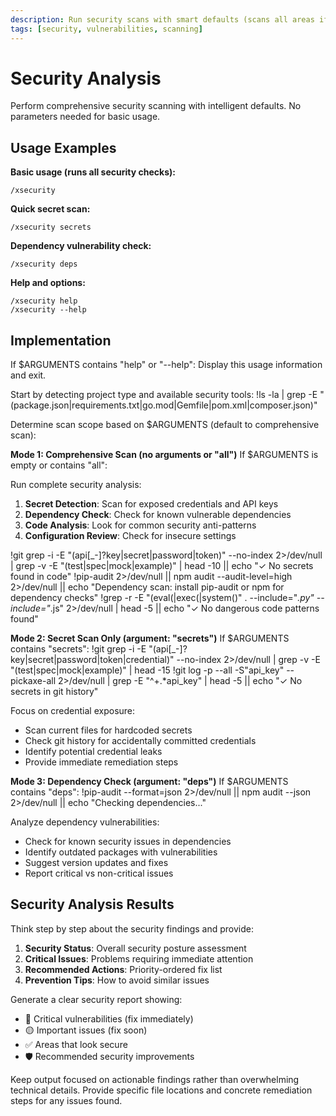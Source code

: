 ```yaml
---
description: Run security scans with smart defaults (scans all areas if no arguments)
tags: [security, vulnerabilities, scanning]
---
```


# Security Analysis

Perform comprehensive security scanning with intelligent defaults. No parameters needed for basic usage.

## Usage Examples

**Basic usage (runs all security checks):**
```
/xsecurity
```

**Quick secret scan:**
```
/xsecurity secrets
```

**Dependency vulnerability check:**
```
/xsecurity deps
```

**Help and options:**
```
/xsecurity help
/xsecurity --help
```

## Implementation

If $ARGUMENTS contains "help" or "--help":
Display this usage information and exit.

Start by detecting project type and available security tools:
!ls -la | grep -E "(package.json|requirements.txt|go.mod|Gemfile|pom.xml|composer.json)"

Determine scan scope based on $ARGUMENTS (default to comprehensive scan):

**Mode 1: Comprehensive Scan (no arguments or "all")**
If $ARGUMENTS is empty or contains "all":

Run complete security analysis:
1. **Secret Detection**: Scan for exposed credentials and API keys
2. **Dependency Check**: Check for known vulnerable dependencies  
3. **Code Analysis**: Look for common security anti-patterns
4. **Configuration Review**: Check for insecure settings

!git grep -i -E "(api[_-]?key|secret|password|token)" --no-index 2>/dev/null | grep -v -E "(test|spec|mock|example)" | head -10 || echo "✓ No secrets found in code"
!pip-audit 2>/dev/null || npm audit --audit-level=high 2>/dev/null || echo "Dependency scan: install pip-audit or npm for dependency checks"
!grep -r -E "(eval\(|exec\(|system\()" . --include="*.py" --include="*.js" 2>/dev/null | head -5 || echo "✓ No dangerous code patterns found"

**Mode 2: Secret Scan Only (argument: "secrets")**
If $ARGUMENTS contains "secrets":
!git grep -i -E "(api[_-]?key|secret|password|token|credential)" --no-index 2>/dev/null | grep -v -E "(test|spec|mock|example)" | head -15
!git log -p --all -S"api_key" --pickaxe-all 2>/dev/null | grep -E "^\+.*api_key" | head -5 || echo "✓ No secrets in git history"

Focus on credential exposure:
- Scan current files for hardcoded secrets
- Check git history for accidentally committed credentials
- Identify potential credential leaks
- Provide immediate remediation steps

**Mode 3: Dependency Check (argument: "deps")**
If $ARGUMENTS contains "deps":
!pip-audit --format=json 2>/dev/null || npm audit --json 2>/dev/null || echo "Checking dependencies..."

Analyze dependency vulnerabilities:
- Check for known security issues in dependencies
- Identify outdated packages with vulnerabilities
- Suggest version updates and fixes
- Report critical vs non-critical issues

## Security Analysis Results

Think step by step about the security findings and provide:

1. **Security Status**: Overall security posture assessment
2. **Critical Issues**: Problems requiring immediate attention 
3. **Recommended Actions**: Priority-ordered fix list
4. **Prevention Tips**: How to avoid similar issues

Generate a clear security report showing:
- 🔴 Critical vulnerabilities (fix immediately)
- 🟡 Important issues (fix soon)
- ✅ Areas that look secure
- 🛡️ Recommended security improvements

Keep output focused on actionable findings rather than overwhelming technical details. Provide specific file locations and concrete remediation steps for any issues found.